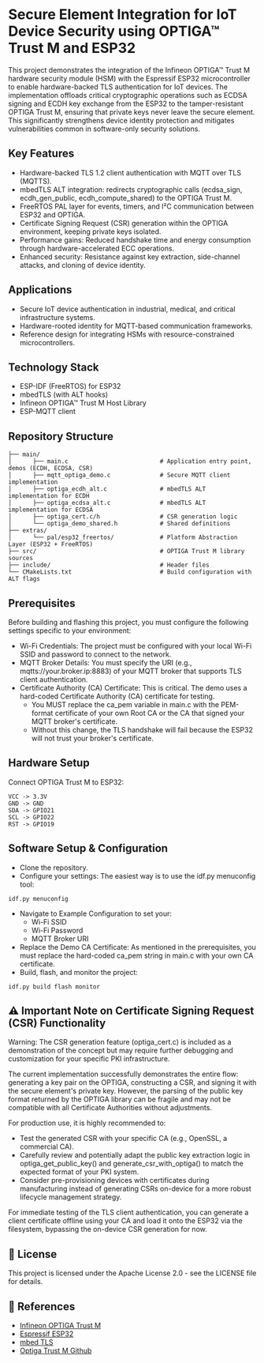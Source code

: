 # Secure Element Integration for IoT Device Security using OPTIGA™ Trust M and ESP32
This project demonstrates the integration of the Infineon OPTIGA™ Trust M hardware security module (HSM) with the Espressif ESP32 microcontroller to enable hardware-backed TLS authentication for IoT devices.
The implementation offloads critical cryptographic operations such as ECDSA signing and ECDH key exchange from the ESP32 to the tamper-resistant OPTIGA Trust M, ensuring that private keys never leave the secure element. This significantly strengthens device identity protection and mitigates vulnerabilities common in software-only security solutions.

## Key Features
- Hardware-backed TLS 1.2 client authentication with MQTT over TLS (MQTTS).
- mbedTLS ALT integration: redirects cryptographic calls (ecdsa_sign, ecdh_gen_public, ecdh_compute_shared) to the OPTIGA Trust M.
- FreeRTOS PAL layer for events, timers, and I²C communication between ESP32 and OPTIGA.
- Certificate Signing Request (CSR) generation within the OPTIGA environment, keeping private keys isolated.
- Performance gains: Reduced handshake time and energy consumption through hardware-accelerated ECC operations.
- Enhanced security: Resistance against key extraction, side-channel attacks, and cloning of device identity.

## Applications
- Secure IoT device authentication in industrial, medical, and critical infrastructure systems.
- Hardware-rooted identity for MQTT-based communication frameworks.
- Reference design for integrating HSMs with resource-constrained microcontrollers.

## Technology Stack
- ESP-IDF (FreeRTOS) for ESP32
- mbedTLS (with ALT hooks)
- Infineon OPTIGA™ Trust M Host Library
- ESP-MQTT client

## Repository Structure
```text
├── main/      
│      ├── main.c                          # Application entry point, demos (ECDH, ECDSA, CSR)      
│      ├── mqtt_optiga_demo.c              # Secure MQTT client implementation      
│      ├── optiga_ecdh_alt.c               # mbedTLS ALT implementation for ECDH      
│      ├── optiga_ecdsa_alt.c              # mbedTLS ALT implementation for ECDSA      
│      ├── optiga_cert.c/h                 # CSR generation logic      
│      └── optiga_demo_shared.h            # Shared definitions      
├── extras/                          
│      └── pal/esp32_freertos/             # Platform Abstraction Layer (ESP32 + FreeRTOS)        
├── src/                                   # OPTIGA Trust M library sources
├── include/                               # Header files
└── CMakeLists.txt                         # Build configuration with ALT flags
```

## Prerequisites
Before building and flashing this project, you must configure the following settings specific to your environment:
- Wi-Fi Credentials: The project must be configured with your local Wi-Fi SSID and password to connect to the network.
- MQTT Broker Details: You must specify the URI (e.g., mqtts://your.broker.ip:8883) of your MQTT broker that supports TLS client authentication.
- Certificate Authority (CA) Certificate: This is critical. The demo uses a hard-coded Certificate Authority (CA) certificate for testing.
    - You MUST replace the ca_pem variable in main.c with the PEM-format certificate of your own Root CA or the CA that signed your MQTT broker's certificate.
    - Without this change, the TLS handshake will fail because the ESP32 will not trust your broker's certificate.

## Hardware Setup
Connect OPTIGA Trust M to ESP32:
```text
VCC -> 3.3V
GND -> GND
SDA -> GPIO21
SCL -> GPIO22
RST -> GPIO19
```

## Software Setup & Configuration
- Clone the repository.
- Configure your settings: The easiest way is to use the idf.py menuconfig tool:

```text
idf.py menuconfig
```

- Navigate to Example Configuration to set your:
    - Wi-Fi SSID
    - Wi-Fi Password
    - MQTT Broker URI
- Replace the Demo CA Certificate: As mentioned in the prerequisites, you must replace the hard-coded ca_pem string in main.c with your own CA certificate.
- Build, flash, and monitor the project:
  
```text
idf.py build flash monitor
```

## ⚠️ Important Note on Certificate Signing Request (CSR) Functionality
Warning: The CSR generation feature (optiga_cert.c) is included as a demonstration of the concept but may require further debugging and customization for your specific PKI infrastructure.

The current implementation successfully demonstrates the entire flow: generating a key pair on the OPTIGA, constructing a CSR, and signing it with the secure element's private key. However, the parsing of the public key format returned by the OPTIGA library can be fragile and may not be compatible with all Certificate Authorities without adjustments.

For production use, it is highly recommended to:
- Test the generated CSR with your specific CA (e.g., OpenSSL, a commercial CA).
- Carefully review and potentially adapt the public key extraction logic in optiga_get_public_key() and generate_csr_with_optiga() to match the expected format of your PKI system.
- Consider pre-provisioning devices with certificates during manufacturing instead of generating CSRs on-device for a more robust lifecycle management strategy.

For immediate testing of the TLS client authentication, you can generate a client certificate offline using your CA and load it onto the ESP32 via the filesystem, bypassing the on-device CSR generation for now.

## 📜 License
This project is licensed under the Apache License 2.0 - see the LICENSE file for details.

## 🔗 References
- [Infineon OPTIGA Trust M](https://infineon.github.io/arduino-optiga-trust-m/index.html)
- [Espressif ESP32](https://docs.espressif.com/projects/esp-idf/en/stable/esp32/api-reference/index.html)
- [mbed TLS](https://github.com/Infineon/optiga-trust-m/tree/main/external)
- [Optiga Trust M Github](https://github.com/Infineon/optiga-trust-m/tree/main)

